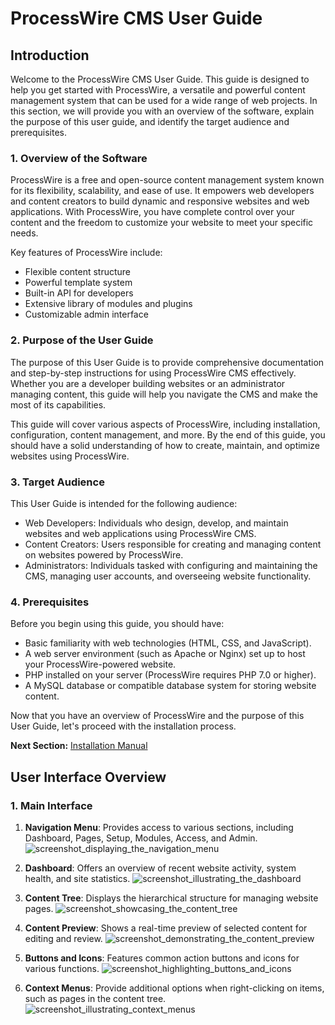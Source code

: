 # ProcessWire CMS User Guide

## Introduction

Welcome to the ProcessWire CMS User Guide. This guide is designed to help you get started with ProcessWire, a versatile and powerful content management system that can be used for a wide range of web projects. In this section, we will provide you with an overview of the software, explain the purpose of this user guide, and identify the target audience and prerequisites.

### 1. Overview of the Software

ProcessWire is a free and open-source content management system known for its flexibility, scalability, and ease of use. It empowers web developers and content creators to build dynamic and responsive websites and web applications. With ProcessWire, you have complete control over your content and the freedom to customize your website to meet your specific needs.

Key features of ProcessWire include:

- Flexible content structure
- Powerful template system
- Built-in API for developers
- Extensive library of modules and plugins
- Customizable admin interface

### 2. Purpose of the User Guide

The purpose of this User Guide is to provide comprehensive documentation and step-by-step instructions for using ProcessWire CMS effectively. Whether you are a developer building websites or an administrator managing content, this guide will help you navigate the CMS and make the most of its capabilities.

This guide will cover various aspects of ProcessWire, including installation, configuration, content management, and more. By the end of this guide, you should have a solid understanding of how to create, maintain, and optimize websites using ProcessWire.

### 3. Target Audience

This User Guide is intended for the following audience:

- Web Developers: Individuals who design, develop, and maintain websites and web applications using ProcessWire CMS.
- Content Creators: Users responsible for creating and managing content on websites powered by ProcessWire.
- Administrators: Individuals tasked with configuring and maintaining the CMS, managing user accounts, and overseeing website functionality.

### 4. Prerequisites

Before you begin using this guide, you should have:

- Basic familiarity with web technologies (HTML, CSS, and JavaScript).
- A web server environment (such as Apache or Nginx) set up to host your ProcessWire-powered website.
- PHP installed on your server (ProcessWire requires PHP 7.0 or higher).
- A MySQL database or compatible database system for storing website content.

Now that you have an overview of ProcessWire and the purpose of this User Guide, let's proceed with the installation process.

**Next Section:** [Installation Manual](Process%20Wire%20CMS%20Installation%20Manual.docx)

## User Interface Overview

### 1. Main Interface

1. **Navigation Menu**: Provides access to various sections, including Dashboard, Pages, Setup, Modules, Access, and Admin.
   ![screenshot_displaying_the_navigation_menu]()

2. **Dashboard**: Offers an overview of recent website activity, system health, and site statistics.
   ![screenshot_illustrating_the_dashboard]()

3. **Content Tree**: Displays the hierarchical structure for managing website pages.
   ![screenshot_showcasing_the_content_tree]()

4. **Content Preview**: Shows a real-time preview of selected content for editing and review.
   ![screenshot_demonstrating_the_content_preview]()

5. **Buttons and Icons**: Features common action buttons and icons for various functions.
   ![screenshot_highlighting_buttons_and_icons]()

6. **Context Menus**: Provide additional options when right-clicking on items, such as pages in the content tree.
   ![screenshot_illustrating_context_menus]()
